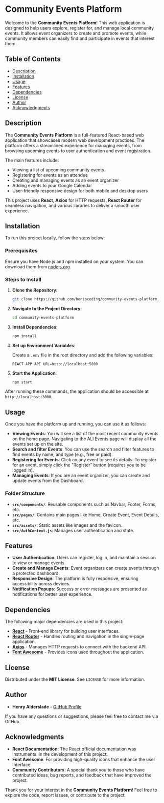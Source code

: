 # Community Events Platform

Welcome to the **Community Events Platform**! This web application is designed to help users explore, register for, and manage local community events. It allows event organizers to create and promote events, while community members can easily find and participate in events that interest them.

## Table of Contents
- [Description](#description)
- [Installation](#installation)
- [Usage](#usage)
- [Features](#features)
- [Dependencies](#dependencies)
- [License](#license)
- [Author](#author)
- [Acknowledgments](#acknowledgments)

## Description

The **Community Events Platform** is a full-featured React-based web application that showcases modern web development practices. The platform offers a streamlined experience for managing events, from browsing upcoming events to user authentication and event registration.

The main features include:
- Viewing a list of upcoming community events
- Registering for events as an attendee
- Creating and managing events as an event organizer
- Adding events to your Google Calendar
- User-friendly responsive design for both mobile and desktop users

This project uses **React**, **Axios** for HTTP requests, **React Router** for seamless navigation, and various libraries to deliver a smooth user experience.

## Installation

To run this project locally, follow the steps below:

### Prerequisites

Ensure you have Node.js and npm installed on your system. You can download them from [nodejs.org](https://nodejs.org/).

### Steps to Install

1. **Clone the Repository**:

    ```bash
    git clone https://github.com/heniscoding/community-events-platform.git
    ```

2. **Navigate to the Project Directory**:

    ```bash
    cd community-events-platform
    ```

3. **Install Dependencies**:

    ```bash
    npm install
    ```

4. **Set up Environment Variables**:

    Create a `.env` file in the root directory and add the following variables:

    ```env
    REACT_APP_API_URL=http://localhost:5000
    ```
    
5. **Start the Application**:

    ```bash
    npm start
    ```

After running these commands, the application should be accessible at `http://localhost:3000`.

## Usage

Once you have the platform up and running, you can use it as follows:

- **Viewing Events**: You will see a list of the most recent community events on the home page. Navigating to the ALl Events page will display all the events set up on the site.
- **Search and filter Events**: You can use the search and filter features to find events by name, and type (e.g., free or paid).
- **Registering for Events**: Click on any event to see its details. To register for an event, simply click the "Register" button (requires you to be logged in).
- **Managing Events**: If you are an event organizer, you can create and update events from the Dashboard.

### Folder Structure
- **`src/components/`**: Reusable components such as Navbar, Footer, Forms, etc.
- **`src/pages/`**: Contains main pages like Home, Create Event, Event Details, etc.
- **`src/assets/`**: Static assets like images and the favicon.
- **`src/AuthContext.js`**: Manages user authentication and state.

## Features

- **User Authentication**: Users can register, log in, and maintain a session to view or manage events.
- **Create and Manage Events**: Event organizers can create events through a protected dashboard.
- **Responsive Design**: The platform is fully responsive, ensuring accessibility across devices.
- **Notification Popups**: Success or error messages are presented as notifications for better user experience.

## Dependencies

The following major dependencies are used in this project:

- **[React](https://reactjs.org/)** - Front-end library for building user interfaces.
- **[React Router](https://reactrouter.com/)** - Handles routing and navigation in the single-page application.
- **[Axios](https://axios-http.com/)** - Manages HTTP requests to connect with the backend API.
- **[Font Awesome](https://fontawesome.com/)** - Provides icons used throughout the application.

## License

Distributed under the **MIT License**. See `LICENSE` for more information.

## Author

- **Henry Alderslade** - [GitHub Profile](https://github.com/heniscoding)

If you have any questions or suggestions, please feel free to contact me via GitHub.

## Acknowledgments

- **React Documentation**: The React official documentation was instrumental in the development of this project.
- **Font Awesome**: For providing high-quality icons that enhance the user interface.
- **Community Contributors**: A special thank you to those who have contributed ideas, bug reports, and feedback that have improved the project.

Thank you for your interest in the **Community Events Platform**! Feel free to explore the code, report issues, or contribute to the project.
